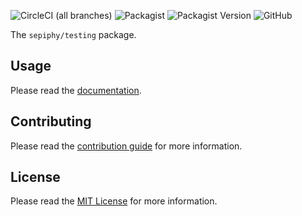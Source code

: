 ![CircleCI (all branches)](https://img.shields.io/circleci/project/github/sepiphy/phptools.svg)
![Packagist](https://img.shields.io/packagist/dt/sepiphy/testing.svg)
![Packagist Version](https://img.shields.io/packagist/v/sepiphy/testing.svg?label=version)
![GitHub](https://img.shields.io/github/license/sepiphy/testing.svg)

The `sepiphy/testing` package.

## Usage

Please read the [documentation](../../docs/docs.md).

## Contributing

Please read the [contribution guide](https://seriquynh.com/oss/contributing?github=sepiphy/phptools) for more information.

## License

Please read the [MIT License](LICENSE.md) for more information.
